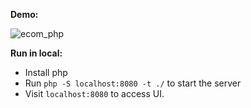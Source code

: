 **Demo:**

![ecom_php](https://github.com/khantiRindani/ecommerce-system/assets/36477517/c4d1d246-4353-466b-869b-5777b50db3f2)

**Run in local:**

- Install php
- Run `php -S localhost:8080 -t ./` to start the server
- Visit `localhost:8080` to access UI.
